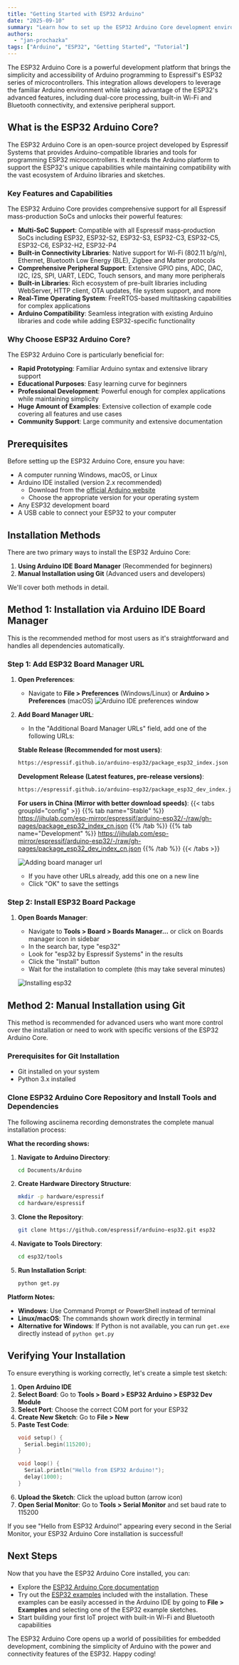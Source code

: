 ```yaml
---
title: "Getting Started with ESP32 Arduino"
date: "2025-09-10"
summary: "Learn how to set up the ESP32 Arduino Core development environment, including Arduino IDE installation and ESP32 board package setup using both the Board Manager and manual Git installation methods."
authors:
  - "jan-prochazka"
tags: ["Arduino", "ESP32", "Getting Started", "Tutorial"]
---
```


The ESP32 Arduino Core is a powerful development platform that brings the simplicity and accessibility of Arduino programming to Espressif's ESP32 series of microcontrollers. This integration allows developers to leverage the familiar Arduino environment while taking advantage of the ESP32's advanced features, including dual-core processing, built-in Wi-Fi and Bluetooth connectivity, and extensive peripheral support.

## What is the ESP32 Arduino Core?

The ESP32 Arduino Core is an open-source project developed by Espressif Systems that provides Arduino-compatible libraries and tools for programming ESP32 microcontrollers. It extends the Arduino platform to support the ESP32's unique capabilities while maintaining compatibility with the vast ecosystem of Arduino libraries and sketches.

### Key Features and Capabilities

The ESP32 Arduino Core provides comprehensive support for all Espressif mass-production SoCs and unlocks their powerful features:

- **Multi-SoC Support**: Compatible with all Espressif mass-production SoCs including ESP32, ESP32-S2, ESP32-S3, ESP32-C3, ESP32-C5, ESP32-C6, ESP32-H2, ESP32-P4
- **Built-in Connectivity Libraries**: Native support for Wi-Fi (802.11 b/g/n), Ethernet, Bluetooth Low Energy (BLE), Zigbee and Matter protocols
- **Comprehensive Peripheral Support**: Extensive GPIO pins, ADC, DAC, I2C, I2S, SPI, UART, LEDC, Touch sensors, and many more peripherals
- **Built-in Libraries**: Rich ecosystem of pre-built libraries including WebServer, HTTP client, OTA updates, file system support, and more
- **Real-Time Operating System**: FreeRTOS-based multitasking capabilities for complex applications
- **Arduino Compatibility**: Seamless integration with existing Arduino libraries and code while adding ESP32-specific functionality

### Why Choose ESP32 Arduino Core?

The ESP32 Arduino Core is particularly beneficial for:

- **Rapid Prototyping**: Familiar Arduino syntax and extensive library support
- **Educational Purposes**: Easy learning curve for beginners
- **Professional Development**: Powerful enough for complex applications while maintaining simplicity
- **Huge Amount of Examples**: Extensive collection of example code covering all features and use cases
- **Community Support**: Large community and extensive documentation

## Prerequisites

Before setting up the ESP32 Arduino Core, ensure you have:

- A computer running Windows, macOS, or Linux
- Arduino IDE installed (version 2.x recommended)
  - Download from the [official Arduino website](https://www.arduino.cc/en/software)
  - Choose the appropriate version for your operating system
- Any ESP32 development board
- A USB cable to connect your ESP32 to your computer

## Installation Methods

There are two primary ways to install the ESP32 Arduino Core:

1. **Using Arduino IDE Board Manager** (Recommended for beginners)
2. **Manual Installation using Git** (Advanced users and developers)

We'll cover both methods in detail.

## Method 1: Installation via Arduino IDE Board Manager

This is the recommended method for most users as it's straightforward and handles all dependencies automatically.

### Step 1: Add ESP32 Board Manager URL

1. **Open Preferences**:

   - Navigate to **File > Preferences** (Windows/Linux) or **Arduino > Preferences** (macOS)
   ![Arduino IDE preferences window](arduino-preferences.webp)


2. **Add Board Manager URL**:

   - In the "Additional Board Manager URLs" field, add one of the following URLs:

   **Stable Release (Recommended for most users)**:
   ```md
   https://espressif.github.io/arduino-esp32/package_esp32_index.json
   ```
   
   **Development Release (Latest features, pre-release versions)**:
   ```md
   https://espressif.github.io/arduino-esp32/package_esp32_dev_index.json
   ```
   
   **For users in China (Mirror with better download speeds)**:
   {{< tabs groupId="config" >}}
      {{% tab name="Stable" %}}
      https://jihulab.com/esp-mirror/espressif/arduino-esp32/-/raw/gh-pages/package_esp32_index_cn.json
      {{% /tab %}}
      {{% tab name="Development" %}}
      https://jihulab.com/esp-mirror/espressif/arduino-esp32/-/raw/gh-pages/package_esp32_dev_index_cn.json
      {{% /tab %}}
   {{< /tabs >}}

   ![Adding board manager url](arduino-url.webp)

   - If you have other URLs already, add this one on a new line
   - Click "OK" to save the settings

### Step 2: Install ESP32 Board Package

1. **Open Boards Manager**:
   - Navigate to **Tools > Board > Boards Manager...** or click on Boards manager icon in sidebar
   - In the search bar, type "esp32"
   - Look for "esp32 by Espressif Systems" in the results
   - Click the "Install" button
   - Wait for the installation to complete (this may take several minutes)

   ![Installing esp32](arduino-install.webp)

## Method 2: Manual Installation using Git

This method is recommended for advanced users who want more control over the installation or need to work with specific versions of the ESP32 Arduino Core.

### Prerequisites for Git Installation

- Git installed on your system
- Python 3.x installed

### Clone ESP32 Arduino Core Repository and Install Tools and Dependencies

The following asciinema recording demonstrates the complete manual installation process:

<script src="https://asciinema.org/a/xpWMVXgwnxAzk7g01aQVc7hBd.js" id="asciicast-xpWMVXgwnxAzk7g01aQVc7hBd" async="true"></script>

**What the recording shows:**

1. **Navigate to Arduino Directory**:
   ```bash
   cd Documents/Arduino
   ```

2. **Create Hardware Directory Structure**:
   ```bash
   mkdir -p hardware/espressif
   cd hardware/espressif
   ```

3. **Clone the Repository**:
   ```bash
   git clone https://github.com/espressif/arduino-esp32.git esp32
   ```

4. **Navigate to Tools Directory**:
   ```bash
   cd esp32/tools
   ```

5. **Run Installation Script**:
   ```bash
   python get.py
   ```

**Platform Notes:**
- **Windows**: Use Command Prompt or PowerShell instead of terminal
- **Linux/macOS**: The commands shown work directly in terminal
- **Alternative for Windows**: If Python is not available, you can run `get.exe` directly instead of `python get.py`

## Verifying Your Installation

To ensure everything is working correctly, let's create a simple test sketch:

1. **Open Arduino IDE**
2. **Select Board**: Go to **Tools > Board > ESP32 Arduino > ESP32 Dev Module**
3. **Select Port**: Choose the correct COM port for your ESP32
4. **Create New Sketch**: Go to **File > New**
5. **Paste Test Code**:
   ```cpp
   void setup() {
     Serial.begin(115200);
   }

   void loop() {
     Serial.println("Hello from ESP32 Arduino!");
     delay(1000);
   }
   ```
6. **Upload the Sketch**: Click the upload button (arrow icon)
7. **Open Serial Monitor**: Go to **Tools > Serial Monitor** and set baud rate to 115200

If you see "Hello from ESP32 Arduino!" appearing every second in the Serial Monitor, your ESP32 Arduino Core installation is successful!

## Next Steps

Now that you have the ESP32 Arduino Core installed, you can:

- Explore the [ESP32 Arduino Core documentation](https://docs.espressif.com/projects/arduino-esp32/en/latest/)
- Try out the [ESP32 examples](https://github.com/espressif/arduino-esp32/tree/master/libraries) included with the installation. These examples can be easily accessed in the Arduino IDE by going to **File > Examples** and selecting one of the ESP32 example sketches.
- Start building your first IoT project with built-in Wi-Fi and Bluetooth capabilities

The ESP32 Arduino Core opens up a world of possibilities for embedded development, combining the simplicity of Arduino with the power and connectivity features of the ESP32. Happy coding!
